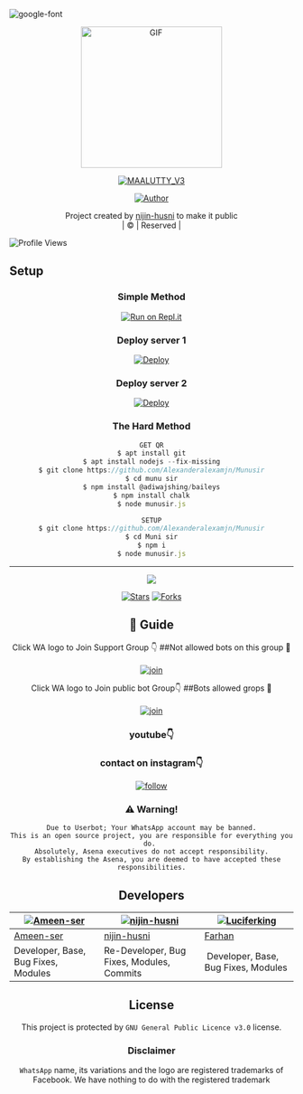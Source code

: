  <img src="https://i.ibb.co/MPJ93X9/20211209-205206.png" alt="google-font" border="0"></a>
<div align="center">
        <img src="https://i.ibb.co/6tbmPj1/maaluttty.jpg" alt="GIF" width="250" height="250"/>
</p>

<a href="#"><img title="MAALUTTY_V3" src="https://img.shields.io/badge/MAALUTTY_V3-green?colorA=%23ff0000&colorB=%23017e40&style=for-the-badge"></a>
</p>
  <p align="center">
<a href="https://github.com/nijin-husni"><img title="Author" src="https://img.shields.io/badge/Author-Husnijin-/MAALUTTY_V3?color=blue&style=for-the-badge&logo=whatsapp"></a>
</p>
</div>
<p align="center">
Project created by <a href="https://github.com/nijin-husni">nijin-husni</a> to make it public
    <br>
       | © |
        Reserved |
    <br> 
</p>

![Profile Views](https://hits.seeyoufarm.com/api/count/incr/badge.svg?url=https://github.com/nijin-husni/MAALUTTY_V3&title=MAALUTTY_V3%20Views)

## Setup
<div align="center">

  ### Simple Method
 
[![Run on Repl.it](https://repl.it/badge/github/quiec/whatsAlfa)](https://replit.com/@Husniser/MAALUTTYV3-QR)
  
  ### Deploy server 1

[![Deploy](https://www.herokucdn.com/deploy/button.svg)](https://heroku.com/deploy?template=https://github.com/Husni-ser/MAALU) 

  ### Deploy server 2
 
[![Deploy](https://www.herokucdn.com/deploy/button.svg)](https://heroku.com/deploy?template=https://github.com/HUSNI-SIR/MAALUTTY_DEPLOY)

### The Hard Method
```js
GET QR
$ apt install git
$ apt install nodejs --fix-missing
$ git clone https://github.com/Alexanderalexamjn/Munusir
$ cd munu sir
$ npm install @adiwajshing/baileys
$ npm install chalk
$ node munusir.js
```
      
```js
SETUP
$ git clone https://github.com/Alexanderalexamjn/Munusir
$ cd Muni sir
$ npm i
$ node munusir.js
```

----

  <p align="center">
  <a href="httsp://github.com/nijin-husni/MAALUTTY_V3">
    
<a href="https://github.com/farhan-dqz/followers">
<img src="https://img.shields.io/github/repo-size/farhan-dqz/Julie-Mwol?color=green&label=Repo%20total%20size&style=plastic">
<p align="center">
<a href="https://github.com/Alexanderalexamjn/followers"
<img title="Followers" src="https://img.shields.io/github/followers/Alexanderalexamjn?color=blue&style=flat-square"></a>
<a href="https://github.com/nijin-husni/MAALUTTY_V3/stargazers/"><img title="Stars" src="https://img.shields.io/github/stars/Alexanderalexamjn/Munu sir?color=blue&style=flat-trangle"></a>
<a href="https://github.com/Alexanderalexamjn/munusir/network/members"><img title="Forks" src="https://img.shields.io/github/forks/Alexanderalexamjn/Munusir?color=blue&style=flat-trangle"></a>
</p>

## 📢 Guide
Click WA logo to Join Support Group 👇 
##Not allowed bots on this group 🔰
    <br>
<br>
  [![join](https://github.com/Alien-alfa/PublicBot/blob/main/wlogo.svg.png)](https://chat.whatsapp.com/FO3JyZPm1ma3vHyEQjaToY)
  <div align="center">


Click WA logo to Join public bot Group👇
##Bots allowed grops 🔰
    <br>
<br>
  [![join](https://github.com/Alien-alfa/PublicBot/blob/main/wlogo.svg.png)](https://chat.whatsapp.com/BUt420LTGKBHNHALHKV9jJ)
  <div align="center">

  </div>

### youtube👇




### contact on instagram👇

[![follow](https://i.ibb.co/zHdm4Hj/images-5-2.jpg)](https://www.instagram.com/_husni_ser_/)


### ⚠️ Warning! 
```
Due to Userbot; Your WhatsApp account may be banned.
This is an open source project, you are responsible for everything you do. 
Absolutely, Asena executives do not accept responsibility.
By establishing the Asena, you are deemed to have accepted these responsibilities.
```

## Developers
  <div align="center">
    
  [![Ameen-ser](https://github.com/Ameen-ser.png?size=100)](https://github.com/Ameen-ser) | [![nijin-husni](https://github.com/nijin-husni.png?size=100)](https://github.com/AI-VIKI) | [![Luciferking](https://github.com/Farhan-dqz.png?size=100)](https://github.com/luciferking1) 
----|----|----
[Ameen-ser](https://github.com/Ameen-ser) | [nijin-husni](https://github.com/nijin-husni) | [Farhan](https://github.com/Farhandqz) 
Developer, Base, Bug Fixes, Modules| Re-Developer, Bug Fixes, Modules, Commits |  Developer, Base, Bug Fixes, Modules
  </div>
    
    


## License
This project is protected by `GNU General Public Licence v3.0` license.

### Disclaimer
`WhatsApp` name, its variations and the logo are registered trademarks of Facebook. We have nothing to do with the registered trademark
